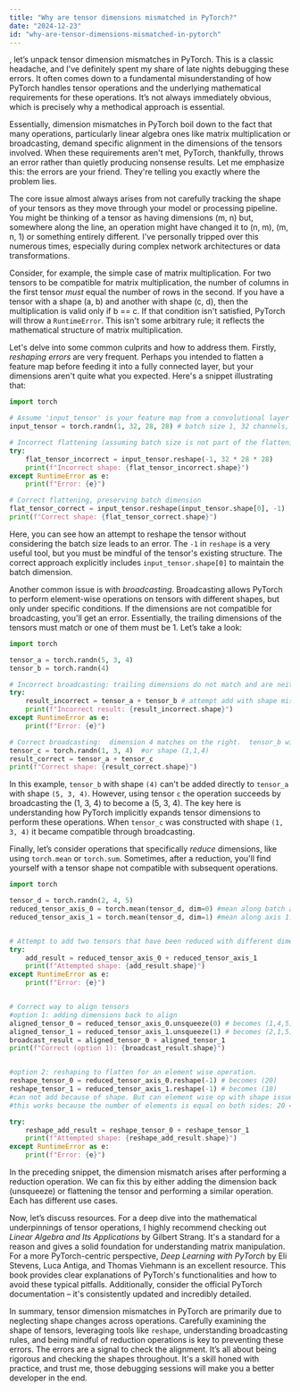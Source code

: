 ```yaml
---
title: "Why are tensor dimensions mismatched in PyTorch?"
date: "2024-12-23"
id: "why-are-tensor-dimensions-mismatched-in-pytorch"
---
```


, let’s unpack tensor dimension mismatches in PyTorch. This is a classic headache, and I've definitely spent my share of late nights debugging these errors. It often comes down to a fundamental misunderstanding of how PyTorch handles tensor operations and the underlying mathematical requirements for these operations. It’s not always immediately obvious, which is precisely why a methodical approach is essential.

Essentially, dimension mismatches in PyTorch boil down to the fact that many operations, particularly linear algebra ones like matrix multiplication or broadcasting, demand specific alignment in the dimensions of the tensors involved. When these requirements aren't met, PyTorch, thankfully, throws an error rather than quietly producing nonsense results. Let me emphasize this: the errors are your friend. They're telling you exactly where the problem lies.

The core issue almost always arises from not carefully tracking the shape of your tensors as they move through your model or processing pipeline. You might be thinking of a tensor as having dimensions (m, n) but, somewhere along the line, an operation might have changed it to (n, m), (m, n, 1) or something entirely different. I've personally tripped over this numerous times, especially during complex network architectures or data transformations.

Consider, for example, the simple case of matrix multiplication. For two tensors to be compatible for matrix multiplication, the number of columns in the first tensor *must* equal the number of rows in the second. If you have a tensor with a shape (a, b) and another with shape (c, d), then the multiplication is valid only if b == c. If that condition isn't satisfied, PyTorch will throw a `RuntimeError`. This isn't some arbitrary rule; it reflects the mathematical structure of matrix multiplication.

Let's delve into some common culprits and how to address them. Firstly, *reshaping errors* are very frequent. Perhaps you intended to flatten a feature map before feeding it into a fully connected layer, but your dimensions aren't quite what you expected. Here's a snippet illustrating that:

```python
import torch

# Assume 'input_tensor' is your feature map from a convolutional layer
input_tensor = torch.randn(1, 32, 28, 28) # batch size 1, 32 channels, 28x28 image

# Incorrect flattening (assuming batch size is not part of the flattening process here)
try:
    flat_tensor_incorrect = input_tensor.reshape(-1, 32 * 28 * 28)
    print(f"Incorrect shape: {flat_tensor_incorrect.shape}")
except RuntimeError as e:
    print(f"Error: {e}")

# Correct flattening, preserving batch dimension
flat_tensor_correct = input_tensor.reshape(input_tensor.shape[0], -1)
print(f"Correct shape: {flat_tensor_correct.shape}")


```

Here, you can see how an attempt to reshape the tensor without considering the batch size leads to an error. The `-1` in `reshape` is a very useful tool, but you must be mindful of the tensor's existing structure.  The correct approach explicitly includes `input_tensor.shape[0]` to maintain the batch dimension.

Another common issue is with *broadcasting*. Broadcasting allows PyTorch to perform element-wise operations on tensors with different shapes, but only under specific conditions. If the dimensions are not compatible for broadcasting, you'll get an error. Essentially, the trailing dimensions of the tensors must match or one of them must be 1. Let’s take a look:

```python
import torch

tensor_a = torch.randn(5, 3, 4)
tensor_b = torch.randn(4)

# Incorrect broadcasting: trailing dimensions do not match and are neither 1
try:
    result_incorrect = tensor_a + tensor_b # attempt add with shape mismatch
    print(f"Incorrect result: {result_incorrect.shape}")
except RuntimeError as e:
    print(f"Error: {e}")

# Correct broadcasting:  dimension 4 matches on the right.  tensor_b will become a (5,3,4) tensor during the operation
tensor_c = torch.randn(1, 3, 4)  #or shape (1,1,4)
result_correct = tensor_a + tensor_c
print(f"Correct shape: {result_correct.shape}")

```
In this example, `tensor_b` with shape `(4)` can't be added directly to `tensor_a` with shape `(5, 3, 4)`. However, using tensor `c` the operation succeeds by broadcasting the (1, 3, 4) to become a (5, 3, 4). The key here is understanding how PyTorch implicitly expands tensor dimensions to perform these operations. When `tensor_c` was constructed with shape `(1, 3, 4)` it became compatible through broadcasting.

Finally, let’s consider operations that specifically *reduce* dimensions, like using `torch.mean` or `torch.sum`. Sometimes, after a reduction, you'll find yourself with a tensor shape not compatible with subsequent operations.
```python
import torch

tensor_d = torch.randn(2, 4, 5)
reduced_tensor_axis_0 = torch.mean(tensor_d, dim=0) #mean along batch axis. This creates a tensor of size (4,5)
reduced_tensor_axis_1 = torch.mean(tensor_d, dim=1) #mean along axis 1. This creates a tensor of size (2,5)


# Attempt to add two tensors that have been reduced with different dimensions.
try:
    add_result = reduced_tensor_axis_0 + reduced_tensor_axis_1
    print(f"Attempted shape: {add_result.shape}")
except RuntimeError as e:
    print(f"Error: {e}")


# Correct way to align tensors
#option 1: adding dimensions back to align
aligned_tensor_0 = reduced_tensor_axis_0.unsqueeze(0) # becomes (1,4,5)
aligned_tensor_1 = reduced_tensor_axis_1.unsqueeze(1) # becomes (2,1,5)
broadcast_result = aligned_tensor_0 + aligned_tensor_1
print(f"Correct (option 1): {broadcast_result.shape}")


#option 2: reshaping to flatten for an element wise operation.
reshape_tensor_0 = reduced_tensor_axis_0.reshape(-1) # becomes (20)
reshape_tensor_1 = reduced_tensor_axis_1.reshape(-1) # becomes (10)
#can not add because of shape. But can element wise op with shape issues.
#this works because the number of elements is equal on both sides: 20 = (4*5) and 10 = (2*5)

try:
    reshape_add_result = reshape_tensor_0 + reshape_tensor_1
    print(f"Attempted shape: {reshape_add_result.shape}")
except RuntimeError as e:
    print(f"Error: {e}")
```

In the preceding snippet, the dimension mismatch arises after performing a reduction operation. We can fix this by either adding the dimension back (unsqueeze) or flattening the tensor and performing a similar operation. Each has different use cases.

Now, let’s discuss resources. For a deep dive into the mathematical underpinnings of tensor operations, I highly recommend checking out *Linear Algebra and Its Applications* by Gilbert Strang. It's a standard for a reason and gives a solid foundation for understanding matrix manipulation. For a more PyTorch-centric perspective, *Deep Learning with PyTorch* by Eli Stevens, Luca Antiga, and Thomas Viehmann is an excellent resource. This book provides clear explanations of PyTorch's functionalities and how to avoid these typical pitfalls. Additionally, consider the official PyTorch documentation – it's consistently updated and incredibly detailed.

In summary, tensor dimension mismatches in PyTorch are primarily due to neglecting shape changes across operations. Carefully examining the shape of tensors, leveraging tools like `reshape`, understanding broadcasting rules, and being mindful of reduction operations is key to preventing these errors. The errors are a signal to check the alignment. It’s all about being rigorous and checking the shapes throughout. It's a skill honed with practice, and trust me, those debugging sessions will make you a better developer in the end.
